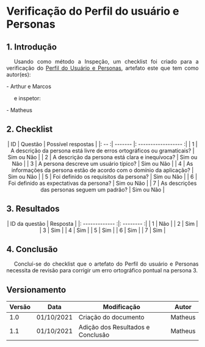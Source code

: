 # Verificação do Perfil do usuário e Personas

## 1. Introdução
<p style="text-indent: 20px; text-align: justify">
Usando como método a Inspeção, um checklist foi criado para a verificação do <a href="https://interacao-humano-computador.github.io/2021.1-Detran-DF/analiseRequisitos/perfil/" target="_blank">Perfil do Usuário e Personas</a>, artefato este que tem como autor(es):
</p>
- Arthur e Marcos
<p style="text-indent: 20px; text-align: justify">
e inspetor:
</p>
- Matheus

## 2. Checklist

<center>

| ID | Questão | Possível respostas |
|: -- :| ------- |: ------------------ :|
| 1 | A descrição da persona está livre de erros ortográficos ou gramaticais? | Sim ou Não |
| 2 | A descrição da persona está clara e inequívoca? | Sim ou Não |
| 3 | A persona descreve um usuário típico? | Sim ou Não |
| 4 | As informações da persona estão de acordo com o domínio da aplicação? | Sim ou Não |
| 5 | Foi definido os requisitos da persona? | Sim ou Não |
| 6 | Foi definido as expectativas da persona? | Sim ou Não |
| 7 | As descrições das personas seguem um padrão? | Sim ou Não |

</center>

## 3. Resultados

<center>

| ID da questão | Resposta |
|: ------------- :|: -------- :|
| 1 | Não |
| 2 | Sim |
| 3 | Sim |
| 4 | Sim |
| 5 | Sim |
| 6 | Sim |
| 7 | Sim | 

</center>

## 4. Conclusão 
<p style="text-indent: 20px; text-align: justify">
Concluí-se do checklist que o artefato do Perfil do usuário e Personas necessita de revisão para corrigir um erro ortográfico pontual na persona 3.
</p>

## Versionamento

| Versão | Data       | Modificação           | Autor  |
| ------ | ---------- | --------------------- | ------ |
| 1.0    | 01/10/2021 | Criação do documento  | Matheus |
| 1.1    | 01/10/2021 | Adição dos Resultados e Conclusão | Matheus |